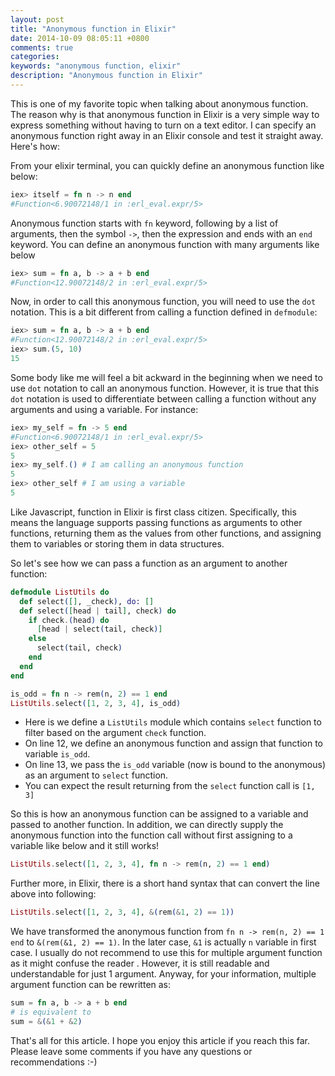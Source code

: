 ```yaml
---
layout: post
title: "Anonymous function in Elixir"
date: 2014-10-09 08:05:11 +0800
comments: true
categories: 
keywords: "anonymous function, elixir"
description: "Anonymous function in Elixir"
---
```


This is one of my favorite topic when talking about anonymous function. The reason why is that anonymous function in Elixir is a very simple way to express something without having to turn on a text editor. I can specify an anonymous function right away in an Elixir console and test it straight away. Here's how:

<!-- more -->

From your elixir terminal, you can quickly define an anonymous function like below:

```elixir
iex> itself = fn n -> n end
#Function<6.90072148/1 in :erl_eval.expr/5>
```

Anonymous function starts with ``fn`` keyword, following by a list of arguments, then the symbol ``->``, then the expression and ends with an ``end`` keyword. You can define an anonymous function with many arguments like below

```elixir
iex> sum = fn a, b -> a + b end
#Function<12.90072148/2 in :erl_eval.expr/5>
```

Now, in order to call this anonymous function, you will need to use the ``dot`` notation. This is a bit different from calling a function defined in ``defmodule``:

```elixir
iex> sum = fn a, b -> a + b end
#Function<12.90072148/2 in :erl_eval.expr/5>
iex> sum.(5, 10)
15
```

Some body like me will feel a bit ackward in the beginning when we need to use ``dot`` notation to call an anonymous function. However, it is true that this ``dot`` notation is used to differentiate between calling a function without any arguments and using a variable.  For instance:

```elixir
iex> my_self = fn -> 5 end
#Function<6.90072148/1 in :erl_eval.expr/5>
iex> other_self = 5
5
iex> my_self.() # I am calling an anonymous function
5
iex> other_self # I am using a variable
5
```

Like Javascript, function in Elixir is first class citizen. Specifically, this means the language supports passing functions as arguments to other functions, returning them as the values from other functions, and assigning them to variables or storing them in data structures. 

So let's see how we can pass a function as an argument to another function:

```elixir
defmodule ListUtils do
  def select([], _check), do: []
  def select([head | tail], check) do
    if check.(head) do
      [head | select(tail, check)]
    else
      select(tail, check)
    end
  end
end

is_odd = fn n -> rem(n, 2) == 1 end
ListUtils.select([1, 2, 3, 4], is_odd)
```

- Here is we define a ``ListUtils`` module which contains ``select`` function to filter based on the argument ``check`` function. 
- On line 12, we define an anonymous function and assign that function to variable ``is_odd``.
- On line 13, we pass the ``is_odd`` variable (now is bound to the anonymous) as an argument to ``select`` function.
- You can expect the result returning from the ``select`` function call is ``[1, 3]``

So this is how an anonymous function can be assigned to a variable and passed to another function. In addition, we can directly supply the anonymous function into the function call without first assigning to a variable like below and it still works!

```elixir
ListUtils.select([1, 2, 3, 4], fn n -> rem(n, 2) == 1 end)
```

Further more, in Elixir, there is a short hand syntax that can convert the line above into following:

```elixir
ListUtils.select([1, 2, 3, 4], &(rem(&1, 2) == 1))
```

We have transformed the anonymous function from ``fn n -> rem(n, 2) == 1 end`` to ``&(rem(&1, 2) == 1)``. In the later case, ``&1`` is actually ``n`` variable in first case. I usually do not recommend to use this for multiple argument function as it might confuse the reader
. However, it is still readable and understandable for just 1 argument. Anyway, for your information, multiple argument function can be rewritten as:

```elixir
sum = fn a, b -> a + b end
# is equivalent to 
sum = &(&1 + &2)
```

That's all for this article. I hope you enjoy this article if you reach this far. Please leave some comments if you have any questions or recommendations :-)


